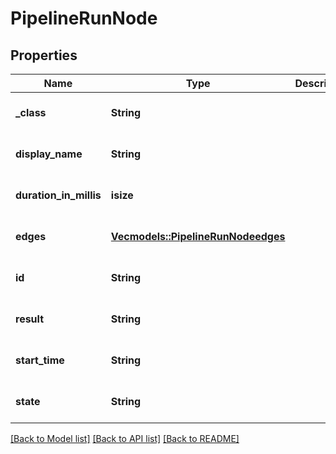 # PipelineRunNode

## Properties
Name | Type | Description | Notes
------------ | ------------- | ------------- | -------------
**_class** | **String** |  | [optional] [default to None]
**display_name** | **String** |  | [optional] [default to None]
**duration_in_millis** | **isize** |  | [optional] [default to None]
**edges** | [**Vec<models::PipelineRunNodeedges>**](PipelineRunNodeedges.md) |  | [optional] [default to None]
**id** | **String** |  | [optional] [default to None]
**result** | **String** |  | [optional] [default to None]
**start_time** | **String** |  | [optional] [default to None]
**state** | **String** |  | [optional] [default to None]

[[Back to Model list]](../README.md#documentation-for-models) [[Back to API list]](../README.md#documentation-for-api-endpoints) [[Back to README]](../README.md)


